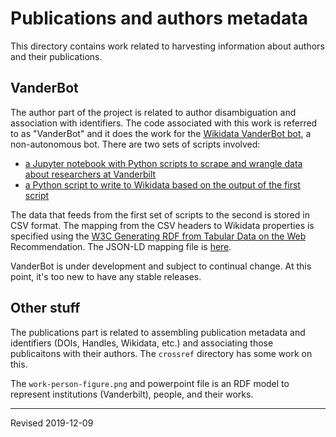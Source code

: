 # Publications and authors metadata

This directory contains work related to harvesting information about authors and their publications.  

## VanderBot

The author part of the project is related to author disambiguation and association with identifiers.  The code associated with this work is referred to as "VanderBot" and it does the work for the [Wikidata VanderBot bot](https://www.wikidata.org/wiki/User:VanderBot), a non-autonomous bot.  There are two sets of scripts involved:

- [a Jupyter notebook with Python scripts to scrape and wrangle data about researchers at Vanderbilt](process_department.ipynb)
- [a Python script to write to Wikidata based on the output of the first script](process_csv_metadata_full.py)

The data that feeds from the first set of scripts to the second is stored in CSV format.  The mapping from the CSV headers to Wikidata properties is specified using the [W3C Generating RDF from Tabular Data on the Web](http://www.w3.org/TR/csv2rdf/) Recommendation.  The JSON-LD mapping file is [here](https://github.com/HeardLibrary/linked-data/blob/master/publications/csv-metadata.json).  

VanderBot is under development and subject to continual change.  At this point, it's too new to have any stable releases.

## Other stuff

The publications part is related to assembling publication metadata and identifiers (DOIs, Handles, Wikidata, etc.) and associating those publicaitons with their authors. The `crossref` directory has some work on this.

The `work-person-figure.png` and powerpoint file is an RDF model to represent institutions (Vanderbilt), people, and their works.

----
Revised 2019-12-09
